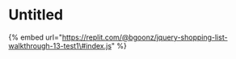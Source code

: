 # Untitled

{% embed url="https://replit.com/@bgoonz/jquery-shopping-list-walkthrough-13-test1\#index.js" %}
